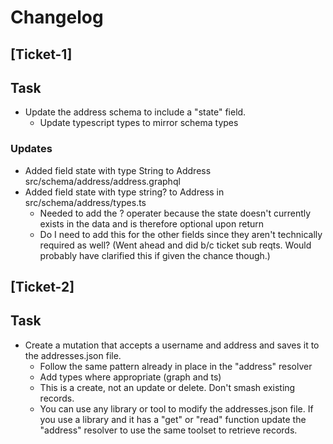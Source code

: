 # Changelog

## [Ticket-1]

## Task
- Update the address schema to include a "state" field.
    - Update typescript types to mirror schema types

### Updates
+ Added field state with type String to Address src/schema/address/address.graphql
+ Added field state with type string? to Address in src/schema/address/types.ts
    * Needed to add the ? operater because the state doesn't currently exists in the data and is therefore optional upon return
    * Do I need to add this for the other fields since they aren't technically required as well? (Went ahead and did b/c ticket sub reqts. Would probably have clarified this if given the chance though.)


## [Ticket-2]

## Task
- Create a mutation that accepts a username and address and saves it to the addresses.json file.
    - Follow the same pattern already in place in the "address" resolver
    - Add types where appropriate (graph and ts)
    - This is a create, not an update or delete. Don't smash existing records.
    - You can use any library or tool to modify the addresses.json file. If you use a library and it has a "get" or "read" function update the "address" resolver to use the same toolset to retrieve records.